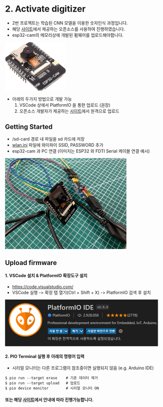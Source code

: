 # 2. Activate digitizer
* 2번 프로젝트는 학습된 CNN 모델을 이용한 숫자인식 과정입니다.
* 해당 [사이트](https://github.com/jomjol/AI-on-the-edge-device)에서 제공하는 오픈소스를 사용하여 진행하였습니다.
* esp32-cam의 메모리상에 개발된 펌웨어를 업로드해야합니다. 

<img src="../image/esp32-cam.png" width="200" height="auto"/>

- 아래의 두가지 방법으로 개발 가능
  1. VSCode 상에서 PlatformIO 을 통한 업로드 (권장)
  2. 오픈소스 개발자가 제공하는 [사이트](https://jomjol.github.io/AI-on-the-edge-device/index.html)에서 원격으로 업로드

## Getting Started
- /sd-card 경로 내 파일을 sd 카드에 저장
- [wlan.ini](sd-card/wlan.ini) 파일에 와이파이 SSID, PASSWORD 추가
- esp32-cam 과 PC 연결 
(이미지는 ESP32 와 FDTI Serial 케이블 연결 예시)

<img src="../image/connected.png.jpg" width="400" height="auto"/>

## Upload firmware
#### 1. VSCode 설치 & PlatformIO 확장도구 설치
- https://code.visualstudio.com/
- VSCode 실행 -> 확장 탭 열기(Ctrl + Shift + X) -> PlatformIO 검색 후 설치

![pio](../image/pio_in_vs.png)

#### 2. PIO Terminal 실행 후 아래의 명령어 입력
- 시리얼 모니터는 다른 프로그램이 참조중이면 실행되지 않음 (e.g. Arduino IDE) 
```
$ pio run --target erase    # 기존 데이터 제거
$ pio run --target upload   # 업로드
$ pio device monitor        # 시리얼 모니터 ON
```

#### 또는 해당 [사이트](https://jomjol.github.io/AI-on-the-edge-device/index.html)에서 안내에 따라 진행가능합니다. 